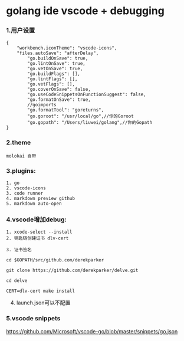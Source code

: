 # golang ide vscode + debugging



### 1.用户设置
```
{
    "workbench.iconTheme": "vscode-icons",
    "files.autoSave": "afterDelay",
        "go.buildOnSave": true,
        "go.lintOnSave": true,
        "go.vetOnSave": true,
        "go.buildFlags": [],
        "go.lintFlags": [],
        "go.vetFlags": [],
        "go.coverOnSave": false,
        "go.useCodeSnippetsOnFunctionSuggest": false,
        "go.formatOnSave": true,
        //goimports
        "go.formatTool": "goreturns",
        "go.goroot": "/usr/local/go",//你的Goroot
        "go.gopath": "/Users/liuwei/golang",//你的Gopath
}
```

### 2.theme
    molokai 自带


### 3.plugins:
    1. go
    2. vscode-icons
    3. code runner
    4. markdown preview github
    5. markdown auto-open
    
    
### 4.vscode增加debug:
    1. xcode-select --install
    2. 钥匙链创建证书 dlv-cert
    
    3. 证书签名
    
    cd $GOPATH/src/github.com/derekparker
    
    git clone https://github.com/derekparker/delve.git
    
    cd delve
    
    CERT=dlv-cert make install

    4. launch.json可以不配置
### 5.vscode snippets
https://github.com/Microsoft/vscode-go/blob/master/snippets/go.json
